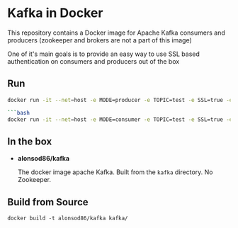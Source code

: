 Kafka in Docker
===

This repository contains a Docker image for Apache Kafka consumers and producers (zookeeper and brokers are not a part of this image)

One of it's main goals is to provide an easy way to use SSL based authentication on consumers and producers out of the box

Run
---

```bash
docker run -it --net=host -e MODE=producer -e TOPIC=test -e SSL=true -e BOOTSTRAP=broker1:port1,broker2:port2 alonsod86/kafka

```bash
docker run -it --net=host -e MODE=consumer -e TOPIC=test -e SSL=true -e BOOTSTRAP=broker1:port1,broker2:port2 alonsod86/kafka
```

In the box
---
* **alonsod86/kafka**

  The docker image apache Kafka. Built from the `kafka`
  directory. No Zookeeper.


Build from Source
---

    docker build -t alonsod86/kafka kafka/


